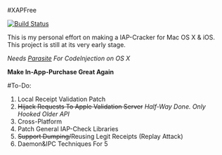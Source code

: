 #XAPFree

[![Build Status](https://travis-ci.org/Naville/XAPFree.svg?branch=master)](https://travis-ci.org/Naville/XAPFree)

This is my personal effort on making a IAP-Cracker for Mac OS X & iOS. This project is still at its very early stage.

*Needs [Parasite](https://github.com/ParasiteTeam) For CodeInjection on OS X*

**Make In-App-Purchase Great Again**

#To-Do:
1.	Local Receipt Validation Patch
2.	~~Hijack Requests To Apple Validation Server~~ *Half-Way Done. Only Hooked Older API*
3.	Cross-Platform 
4.	Patch General IAP-Check Libraries
5.	~~Support Dumping/~~Reusing Legit Receipts (Replay Attack)
6.	Daemon&IPC Techniques For 5